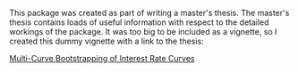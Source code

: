 This package was created as part of writing a master's thesis. The
master's thesis contains loads of useful information with respect to
the detailed workings of the package.  It was too big to be included
as a vignette, so I created this dummy vignette with a link to the
thesis:

[Multi-Curve Bootstrapping of Interest Rate Curves](/doc/masters-thesis-RateHike.pdf)
